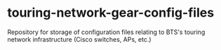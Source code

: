 # touring-network-gear-config-files

Repository for storage of configuration files relating to BTS's touring network infrastructure (Cisco switches, APs, etc.)
